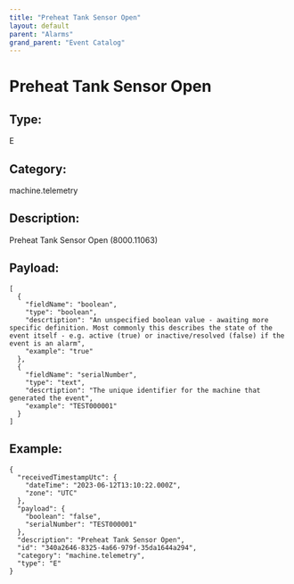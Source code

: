 ```yaml
---
title: "Preheat Tank Sensor Open"
layout: default
parent: "Alarms"
grand_parent: "Event Catalog"
---
```


# Preheat Tank Sensor Open

## Type:

E

## Category:

machine.telemetry

## Description: 

Preheat Tank Sensor Open (8000.11063)

## Payload:

```
[
  {
    "fieldName": "boolean",
    "type": "boolean",
    "descrtiption": "An unspecified boolean value - awaiting more specific definition. Most commonly this describes the state of the event itself - e.g. active (true) or inactive/resolved (false) if the event is an alarm",
    "example": "true"
  },
  {
    "fieldName": "serialNumber",
    "type": "text",
    "descrtiption": "The unique identifier for the machine that generated the event",
    "example": "TEST000001"
  }
]
```

## Example:

```
{
  "receivedTimestampUtc": {
    "dateTime": "2023-06-12T13:10:22.000Z",
    "zone": "UTC"
  },
  "payload": {
    "boolean": "false",
    "serialNumber": "TEST000001"
  },
  "description": "Preheat Tank Sensor Open",
  "id": "340a2646-8325-4a66-979f-35da1644a294",
  "category": "machine.telemetry",
  "type": "E"
}
```
